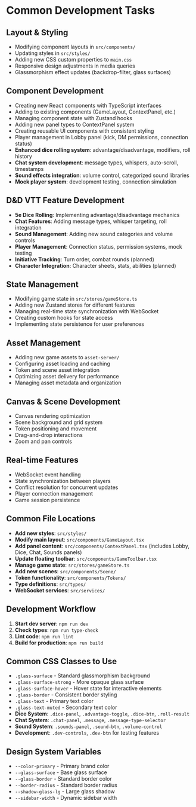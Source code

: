 # Common Development Tasks

## Layout & Styling
- Modifying component layouts in `src/components/`
- Updating styles in `src/styles/`
- Adding new CSS custom properties to `main.css`
- Responsive design adjustments in media queries
- Glassmorphism effect updates (backdrop-filter, glass surfaces)

## Component Development
- Creating new React components with TypeScript interfaces
- Adding to existing components (GameLayout, ContextPanel, etc.)
- Managing component state with Zustand hooks
- Adding new panel types to ContextPanel system
- Creating reusable UI components with consistent styling
- Player management in Lobby panel (kick, DM permissions, connection status)
- **Enhanced dice rolling system**: advantage/disadvantage, modifiers, roll history
- **Chat system development**: message types, whispers, auto-scroll, timestamps
- **Sound effects integration**: volume control, categorized sound libraries
- **Mock player system**: development testing, connection simulation

## D&D VTT Feature Development
- **5e Dice Rolling**: Implementing advantage/disadvantage mechanics
- **Chat Features**: Adding message types, whisper targeting, roll integration
- **Sound Management**: Adding new sound categories and volume controls
- **Player Management**: Connection status, permission systems, mock testing
- **Initiative Tracking**: Turn order, combat rounds (planned)
- **Character Integration**: Character sheets, stats, abilities (planned)

## State Management
- Modifying game state in `src/stores/gameStore.ts`
- Adding new Zustand stores for different features
- Managing real-time state synchronization with WebSocket
- Creating custom hooks for state access
- Implementing state persistence for user preferences

## Asset Management
- Adding new game assets to `asset-server/`
- Configuring asset loading and caching
- Token and scene asset integration
- Optimizing asset delivery for performance
- Managing asset metadata and organization

## Canvas & Scene Development
- Canvas rendering optimization
- Scene background and grid system
- Token positioning and movement
- Drag-and-drop interactions
- Zoom and pan controls

## Real-time Features
- WebSocket event handling
- State synchronization between players
- Conflict resolution for concurrent updates
- Player connection management
- Game session persistence

## Common File Locations
- **Add new styles**: `src/styles/` 
- **Modify main layout**: `src/components/GameLayout.tsx`
- **Add panel content**: `src/components/ContextPanel.tsx` (includes Lobby, Dice, Chat, Sounds panels)
- **Update floating toolbar**: `src/components/GameToolbar.tsx`
- **Manage game state**: `src/stores/gameStore.ts`
- **Add new scenes**: `src/components/Scene/`
- **Token functionality**: `src/components/Tokens/`
- **Type definitions**: `src/types/`
- **WebSocket services**: `src/services/`

## Development Workflow
1. **Start dev server**: `npm run dev`
2. **Check types**: `npm run type-check`
3. **Lint code**: `npm run lint`
4. **Build for production**: `npm run build`

## Common CSS Classes to Use
- `.glass-surface` - Standard glassmorphism background
- `.glass-surface-strong` - More opaque glass surface
- `.glass-surface-hover` - Hover state for interactive elements
- `.glass-border` - Consistent border styling
- `.glass-text` - Primary text color
- `.glass-text-muted` - Secondary text color
- **Dice System**: `.dice-panel`, `.advantage-toggle`, `.dice-btn`, `.roll-result`
- **Chat System**: `.chat-panel`, `.message`, `.message-type-selector`
- **Sound System**: `.sounds-panel`, `.sound-btn`, `.volume-control`
- **Development**: `.dev-controls`, `.dev-btn` for testing features

## Design System Variables
- `--color-primary` - Primary brand color
- `--glass-surface` - Base glass surface
- `--glass-border` - Standard border color
- `--border-radius` - Standard border radius
- `--shadow-glass-lg` - Large glass shadow
- `--sidebar-width` - Dynamic sidebar width
